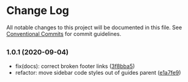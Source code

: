 # Change Log

All notable changes to this project will be documented in this file.
See [Conventional Commits](https://conventionalcommits.org) for commit guidelines.

## <small>1.0.1 (2020-09-04)</small>

* fix(docs): correct broken footer links ([3f8bba5](https://github.com/WWNorton/style/commit/3f8bba5))
* refactor: move sidebar code styles out of guides parent ([e1a7fe9](https://github.com/WWNorton/style/commit/e1a7fe9))
